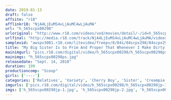```yaml
---
date: 2019-01-13
draft: false
affsite: "r18"
afflinkr18: "NjA4LjEuMS4xLjAuMC4wLjAuMA"
url: "h_565scpx00298"
urloriginal: "http://www.r18.com/videos/vod/movies/detail/-/id=h_565scpx00298"
urlfinal: "http://media.r18.com/track/NjA4LjEuMS4xLjAuMC4wLjAuMA/videos/vod/movies/detail/-/id=h_565scpx00298"
samplevid: "awspv3001.r18.com/litevideo/freepv/8/84s/84scpx298/84scpx298_dmb_w.mp4"
title: "My Big Sister Is So Prim And Proper That Whenever I Make Dirty Jokes Her Face Gets Deep Red She's Really Pretty But She Never Seems To Have A Boyfriend, So I Teased Her And Said, 'You Must Be A Virgin' And It Turns Out That She Was The Real Thing! So I Asked Her, 'Isn't There A Boy That You Like?' And Then She Said, To My Surprise, That She Was In Love With Me!! So, She Had A Brother Complex!!"
mainimgurl: "pics.r18.com/digital/video/h_565scpx00298/h_565scpx00298ps.jpg"
mainimgs: "h_565scpx00298ps.jpg"
releasedate: "Sept. 14, 2018"
duration: 199
productioncomp: "Scoop"
girls: ['----']
categories: ['Relatives', 'Variety', 'Cherry Boy', 'Sister', 'Creampie', 'Hi-Def']
imgurls: ['pics.r18.com/digital/video/h_565scpx00298/h_565scpx00298jp-1.jpg', 'pics.r18.com/digital/video/h_565scpx00298/h_565scpx00298jp-2.jpg', 'pics.r18.com/digital/video/h_565scpx00298/h_565scpx00298jp-3.jpg', 'pics.r18.com/digital/video/h_565scpx00298/h_565scpx00298jp-4.jpg', 'pics.r18.com/digital/video/h_565scpx00298/h_565scpx00298jp-5.jpg', 'pics.r18.com/digital/video/h_565scpx00298/h_565scpx00298jp-6.jpg', 'pics.r18.com/digital/video/h_565scpx00298/h_565scpx00298jp-7.jpg', 'pics.r18.com/digital/video/h_565scpx00298/h_565scpx00298jp-8.jpg', 'pics.r18.com/digital/video/h_565scpx00298/h_565scpx00298jp-9.jpg', 'pics.r18.com/digital/video/h_565scpx00298/h_565scpx00298jp-10.jpg', 'pics.r18.com/digital/video/h_565scpx00298/h_565scpx00298jp-11.jpg', 'pics.r18.com/digital/video/h_565scpx00298/h_565scpx00298jp-12.jpg', 'pics.r18.com/digital/video/h_565scpx00298/h_565scpx00298jp-13.jpg', 'pics.r18.com/digital/video/h_565scpx00298/h_565scpx00298jp-14.jpg', 'pics.r18.com/digital/video/h_565scpx00298/h_565scpx00298jp-15.jpg', 'pics.r18.com/digital/video/h_565scpx00298/h_565scpx00298jp-16.jpg', 'pics.r18.com/digital/video/h_565scpx00298/h_565scpx00298jp-17.jpg', 'pics.r18.com/digital/video/h_565scpx00298/h_565scpx00298jp-18.jpg', 'pics.r18.com/digital/video/h_565scpx00298/h_565scpx00298jp-19.jpg', 'pics.r18.com/digital/video/h_565scpx00298/h_565scpx00298jp-20.jpg']
imgs: ['h_565scpx00298jp-1.jpg', 'h_565scpx00298jp-2.jpg', 'h_565scpx00298jp-3.jpg', 'h_565scpx00298jp-4.jpg', 'h_565scpx00298jp-5.jpg', 'h_565scpx00298jp-6.jpg', 'h_565scpx00298jp-7.jpg', 'h_565scpx00298jp-8.jpg', 'h_565scpx00298jp-9.jpg', 'h_565scpx00298jp-10.jpg', 'h_565scpx00298jp-11.jpg', 'h_565scpx00298jp-12.jpg', 'h_565scpx00298jp-13.jpg', 'h_565scpx00298jp-14.jpg', 'h_565scpx00298jp-15.jpg', 'h_565scpx00298jp-16.jpg', 'h_565scpx00298jp-17.jpg', 'h_565scpx00298jp-18.jpg', 'h_565scpx00298jp-19.jpg', 'h_565scpx00298jp-20.jpg']
---
```

